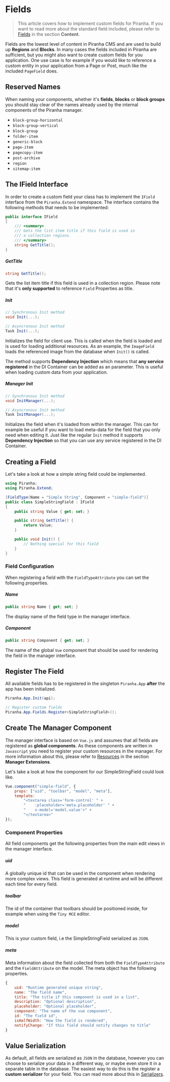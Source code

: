 # Fields

> This article covers how to implement custom fields for Piranha. If you want to read more about the standard field included, please refer to [Fields](../content/fields) in the section **Content**.

Fields are the lowest level of content in Piranha CMS and are used to build up **Regions** and **Blocks**. In many cases the fields included in Piranha are sufficient, but you might also want to create custom fields for you application. One use case is for example if you would like to reference a custom entity in your application from a Page or Post, much like the included `PageField` does.

## Reserved Names

When naming your components, whether it's **fields**, **blocks** or **block groups** you should stay clear of the names already used by the internal components of the Piranha manager.

* `block-group-horizontal`
* `block-group-vertical`
* `block-group`
* `folder-item`
* `generic-block`
* `page-item`
* `pagecopy-item`
* `post-archive`
* `region`
* `sitemap-item`

## The IField Interface

In order to create a custom field your class has to implement the `IField` interface from the `Piranha.Extend` namespace. The interface contains the following methods that needs to be implemented:

~~~ csharp
public interface IField
{
    /// <summary>
    /// Gets the list item title if this field is used in
    /// a collection regions.
    /// </summary>
    string GetTitle();
}
~~~

##### GetTitle

~~~ csharp
string GetTitle();
~~~

Gets the list item title if this field is used in a collection region. Please note that it's **only supported** to reference `Field` Properties as title.

##### Init

~~~ csharp
// Synchronous Init method
void Init(...);

// Asyncronous Init method
Task Init(...);
~~~

Initializes the field for client use. This is called when the field is loaded and is used for loading additional resources. As an example, the `ImageField` loads the referenced image from the database when `Init()` is called.

The method supports **Dependency Injection** which means that **any service registered** in the DI Container can be added as an parameter. This is useful when loading custom data from your application.

##### Manager Init

~~~ csharp
// Synchronous Init method
void InitManager(...);

// Asyncronous Init method
Task InitManager(...);
~~~

Initializes the field when it's loaded from within the manager. This can for example be useful if you want to load meta-data for the field that you only need when editing it. Just like the regular `Init` method it supports **Dependency Injection** so that you can use any service registered in the DI Container.

## Creating a Field

Let's take a look at how a simple string field could be implemented.

~~~ csharp
using Piranha;
using Piranha.Extend;

[FieldType(Name = "Simple String", Component = "simple-field")]
public class SimpleStringField : IField
{
    public string Value { get; set; }

    public string GetTitle() {
        return Value;
    }

    public void Init() {
        // Nothing special for this field
    }
}
~~~

### Field Configuration

When registering a field with the `FieldTypeAttribute` you can set the following properties.

##### Name

~~~ csharp
public string Name { get; set; }
~~~

The display name of the field type in the manager interface.

##### Component

~~~ csharp
public string Component { get; set; }
~~~

The name of the global `Vue` component that should be used for rendering the field in the manager interface.

## Register The Field

All available fields has to be registered in the singleton `Piranha.App` **after** the app has been initialized.

~~~ csharp
Piranha.App.Init(api);

// Register custom fields
Piranha.App.Fields.Register<SimpleStringField>();
~~~

## Create The Manager Component

The manager interface is based on `Vue.js` and assumes that all fields are registered as **global components**. As these components are written in `Javascript` you need to register your custom resources in the manager. For more information about this, please refer to [Resources](../manager-extensions/resources) in the section **Manager Extensions**.

Let's take a look at how the component for our SimpleStringField could look like.

~~~ js
Vue.component("simple-field", {
    props: ["uid", "toolbar", "model", "meta"],
    template:
        "<textarea class='form-control' " +
        "    :placeholder='meta.placeholder' " +
        "    v-model='model.value'>" +
        "</textarea>"
});
~~~

### Component Properties

All field components get the following properties from the main edit views in the manager interface.

##### uid

A globally unique id that can be used in the component when rendering more complex views. This field is generated at runtime and will be different each time for every field.

##### toolbar

The id of the container that toolbars should be positioned inside, for example when using the `Tiny MCE` editor.

##### model

This is your custom field, i.e the SimpleStringField serialized as `JSON`.

##### meta

Meta information about the field collected from both the `FieldTypeAttribute` and the `FieldAttribute` on the model. The meta object has the following properties.

~~~ js
{
    uid: "Runtime generated unique string",
    name: "The field name",
    title: "The title if this component is used in a list",
    description: "Optional description",
    placeholder: "Optional placeholder",
    component: "The name of the vue component",
    id: "The field id",
    isHalfWidth: "How the field is rendered",
    notifyChange: "If this field should notify changes to title"
}
~~~

## Value Serialization

As default, all fields are serialized as `JSON` in the database, however you can choose to serialize your data in a different way, or maybe even store it in a separate table in the database. The easiest way to do this is the register a **custom serializer** for your field. You can read more about this in [Serializers](serializers).
